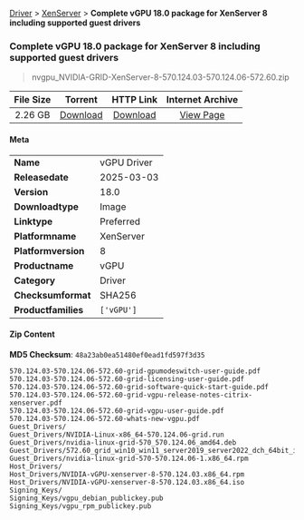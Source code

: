 
[Driver](/README.md)  >  [XenServer](/index/Driver/XenServer.md)  >  **Complete vGPU 18.0 package for XenServer 8 including supported guest drivers**


###    Complete vGPU 18.0 package for XenServer 8 including supported guest drivers

> nvgpu_NVIDIA-GRID-XenServer-8-570.124.03-570.124.06-572.60.zip   


| **File Size** | **Torrent**  | **HTTP Link** | **Internet Archive** |
|:-------------:|:------------:|:-------------:|:--------------------:|
| 2.26 GB |  [Download](https://archive.org/download/nvgpu_NVIDIA-GRID-XenServer-8-570.124.03-570.124.06-572.60.zip/nvgpu_NVIDIA-GRID-XenServer-8-570.124.03-570.124.06-572.60.zip_archive.torrent)       | [Download](https://archive.org/compress/nvgpu_NVIDIA-GRID-XenServer-8-570.124.03-570.124.06-572.60.zip) | [View Page](https://archive.org/details/nvgpu_NVIDIA-GRID-XenServer-8-570.124.03-570.124.06-572.60.zip)       |

#### Meta

<table>
<tr><td><strong>Name</strong></td><td>vGPU Driver</td></tr>
<tr><td><strong>Releasedate</strong></td><td>2025-03-03</td></tr>
<tr><td><strong>Version</strong></td><td>18.0</td></tr>
<tr><td><strong>Downloadtype</strong></td><td>Image</td></tr>
<tr><td><strong>Linktype</strong></td><td>Preferred</td></tr>
<tr><td><strong>Platformname</strong></td><td>XenServer</td></tr>
<tr><td><strong>Platformversion</strong></td><td>8</td></tr>
<tr><td><strong>Productname</strong></td><td>vGPU</td></tr>
<tr><td><strong>Category</strong></td><td>Driver</td></tr>
<tr><td><strong>Checksumformat</strong></td><td>SHA256</td></tr>
<tr><td><strong>Productfamilies</strong></td><td><code>['vGPU']</code></td></tr>
</table>

#### Zip Content

**MD5 Checksum**: `48a23ab0ea51480ef0ead1fd597f3d35`

```text
570.124.03-570.124.06-572.60-grid-gpumodeswitch-user-guide.pdf
570.124.03-570.124.06-572.60-grid-licensing-user-guide.pdf
570.124.03-570.124.06-572.60-grid-software-quick-start-guide.pdf
570.124.03-570.124.06-572.60-grid-vgpu-release-notes-citrix-xenserver.pdf
570.124.03-570.124.06-572.60-grid-vgpu-user-guide.pdf
570.124.03-570.124.06-572.60-whats-new-vgpu.pdf
Guest_Drivers/
Guest_Drivers/NVIDIA-Linux-x86_64-570.124.06-grid.run
Guest_Drivers/nvidia-linux-grid-570_570.124.06_amd64.deb
Guest_Drivers/572.60_grid_win10_win11_server2019_server2022_dch_64bit_international.exe
Guest_Drivers/nvidia-linux-grid-570-570.124.06-1.x86_64.rpm
Host_Drivers/
Host_Drivers/NVIDIA-vGPU-xenserver-8-570.124.03.x86_64.rpm
Host_Drivers/NVIDIA-vGPU-xenserver-8-570.124.03.x86_64.iso
Signing_Keys/
Signing_Keys/vgpu_debian_publickey.pub
Signing_Keys/vgpu_rpm_publickey.pub
```